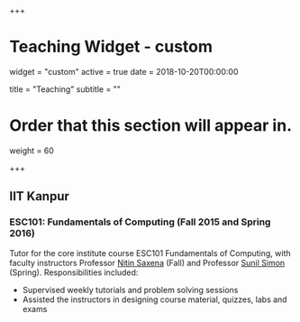 +++
# Teaching Widget - custom
widget = "custom"
active = true
date = 2018-10-20T00:00:00

title = "Teaching"
subtitle = ""

# Order that this section will appear in.
weight = 60

+++
## IIT Kanpur

### ESC101: Fundamentals of Computing (Fall 2015 and Spring 2016)

Tutor for the core institute course ESC101 Fundamentals of Computing, with faculty instructors Professor [Nitin Saxena](https://www.cse.iitk.ac.in/users/nitin/) (Fall) and Professor [Sunil Simon](https://www.cse.iitk.ac.in/users/simon/) (Spring). Responsibilities included:

* Supervised weekly tutorials and problem solving sessions
* Assisted the instructors in designing course material, quizzes, labs and exams
